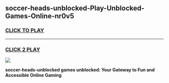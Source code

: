 
## soccer-heads-unblocked-Play-Unblocked-Games-Online-nr0v5
<h3>
<a href="https://premium76.site?title=soccer-heads-unblocked&ref=25A">CLICK TO PLAY</a></h3>
<hr>

<h3>
<a href="https://premium76.site?title=soccer-heads-unblocked&ref=25A">CLICK 2 PLAY</a>
  
</h3>

<a href="https://premium76.site?title=soccer-heads-unblocked&ref=25A"><img src="https://clearcache.store/games.png"></a>


**soccer-heads-unblocked games unblocked: Your Gateway to Fun and Accessible Online Gaming**
